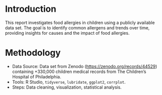 # Introduction

This report investigates food allergies in children using a publicly available data set. The goal is to identify common allergens and trends over time, providing insights for causes and the impact of food allergies.

# Methodology

-   Data Source: Data set from Zenodo (https://zenodo.org/records/44529) containing +330,000 children medical records from The Children’s Hospital of Philadelphia.
-   Tools: R Studio, `tidyverse`, `lubridate`, `ggplot2`, `corrplot`.
-   Steps: Data cleaning, visualization, statistical analysis.

